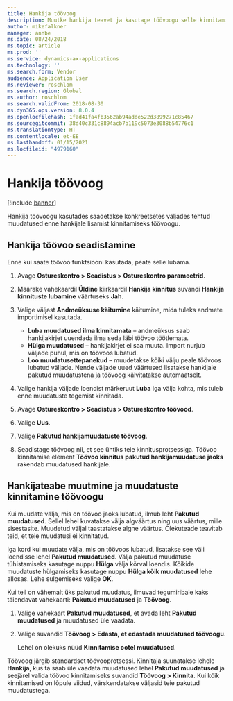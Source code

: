 ```yaml
---
title: Hankija töövoog
description: Muutke hankija teavet ja kasutage töövoogu selle kinnitamiseks.
author: mikefalkner
manager: annbe
ms.date: 08/24/2018
ms.topic: article
ms.prod: ''
ms.service: dynamics-ax-applications
ms.technology: ''
ms.search.form: Vendor
audience: Application User
ms.reviewer: roschlom
ms.search.region: Global
ms.author: roschlom
ms.search.validFrom: 2018-08-30
ms.dyn365.ops.version: 8.0.4
ms.openlocfilehash: 1fad41fa4fb3562ab94adde522d3899271c85467
ms.sourcegitcommit: 38d40c331c8894acb7b119c5073e3088b54776c1
ms.translationtype: HT
ms.contentlocale: et-EE
ms.lasthandoff: 01/15/2021
ms.locfileid: "4979160"
---
```

# <a name="vendor-workflow"></a>Hankija töövoog

[!include [banner](../includes/banner.md)]

Hankija töövoogu kasutades saadetakse konkreetsetes väljades tehtud muudatused enne hankijale lisamist kinnitamiseks töövoogu.

## <a name="set-up-the-vendor-workflow"></a>Hankija töövoo seadistamine

Enne kui saate töövoo funktsiooni kasutada, peate selle lubama.

1. Avage **Ostureskontro \> Seadistus \> Ostureskontro parameetrid**.
2. Määrake vahekaardil **Üldine** kiirkaardil **Hankija kinnitus** suvandi **Hankija kinnituste lubamine** väärtuseks **Jah**.
3. Valige väljast **Andmeüksuse käitumine** käitumine, mida tuleks andmete importimisel kasutada.

    - **Luba muudatused ilma kinnitamata** – andmeüksus saab hankijakirjet uuendada ilma seda läbi töövoo töötlemata.
    - **Hülga muudatused** – hankijakirjet ei saa muuta. Import nurjub väljade puhul, mis on töövoos lubatud.
    - **Loo muudatusettepanekud** – muudetakse kõiki välju peale töövoos lubatud väljade. Nende väljade uued väärtused lisatakse hankijale pakutud muudatustena ja töövoog käivitatakse automaatselt.

4. Valige hankija väljade loendist märkeruut **Luba** iga välja kohta, mis tuleb enne muudatuste tegemist kinnitada.
5. Avage **Ostureskontro \> Seadistus \> Ostureskontro töövood**.
6. Valige **Uus**.
7. Valige **Pakutud hankijamuudatuste töövoog**. 
8. Seadistage töövoog nii, et see ühtiks teie kinnitusprotsessiga. Töövoo kinnitamise element **Töövoo kinnitus pakutud hankijamuudatuse jaoks** rakendab muudatused hankijale.

## <a name="change-vendor-information-and-submit-the-changes-to-the-workflow"></a>Hankijateabe muutmine ja muudatuste kinnitamine töövoogu

Kui muudate välja, mis on töövoo jaoks lubatud, ilmub leht **Pakutud muudatused**. Sellel lehel kuvatakse välja algväärtus ning uus väärtus, mille sisestasite. Muudetud väljal taastatakse algne väärtus. Olekuteade teavitab teid, et teie muudatusi ei kinnitatud. 

Iga kord kui muudate välja, mis on töövoos lubatud, lisatakse see väli loendisse lehel **Pakutud muudatused**. Välja pakutud muudatuse tühistamiseks kasutage nuppu **Hülga** välja kõrval loendis. Kõikide muudatuste hülgamiseks kasutage nuppu **Hülga kõik muudatused** lehe allosas. Lehe sulgemiseks valige **OK**.

Kui teil on vähemalt üks pakutud muudatus, ilmuvad tegumiribale kaks täiendavat vahekaarti: **Pakutud muudatused** ja **Töövoog**.

1. Valige vahekaart **Pakutud muudatused**, et avada leht **Pakutud muudatused** ja muudatused üle vaadata.
2. Valige suvandid **Töövoog \> Edasta, et edastada muudatused töövoogu**.

    Lehel on olekuks nüüd **Kinnitamise ootel muudatused**.

Töövoog järgib standardset töövooprotsessi. Kinnitaja suunatakse lehele **Hankija**, kus ta saab üle vaadata muudatused lehel **Pakutud muudatused** ja seejärel valida töövoo kinnitamiseks suvandid **Töövoog \> Kinnita**. Kui kõik kinnitamised on lõpule viidud, värskendatakse väljasid teie pakutud muudatustega.

